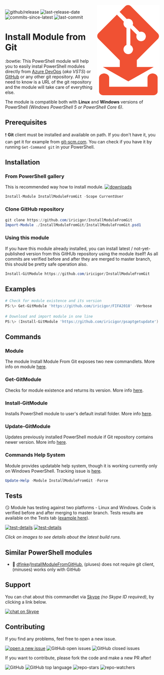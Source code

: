 <img align="right" width="203" height="294" src="img/InstallModuleFromGit.logo.png">

![github/release](https://img.shields.io/github/release/iricigor/InstallModuleFromGit.svg) ![last-release-date](https://img.shields.io/github/release-date/iricigor/InstallModuleFromGit.svg) ![commits-since-latest](https://img.shields.io/github/commits-since/iricigor/InstallModuleFromGit/latest.svg) ![last-commit](https://img.shields.io/github/last-commit/iricigor/InstallModuleFromGit.svg)

# Install Module from Git

:bowtie: This PowerShell module will help you to easily instal PowerShell modules directly from [Azure DevOps](https://azure.microsoft.com/en-us/services/devops/repos/) (_aka VSTS_) or [GitHub](https://github.com/) or any other git repository.
All you need to know is a URL of the git repository and the module will take care of everything else.

The module is compatible both with **Linux** and **Windows** versions of PowerShell _(Windows PowerShell 5 or PowerShell Core 6)_.

## Prerequisites

:exclamation: **Git** client must be installed and available on path.
If you don't have it, you can get it for example from [git-scm.com](https://git-scm.com/downloads).
You can check if you have it by running `Get-Command git` in your PowerShell.

## Installation

### From PowerShell gallery

This is recommended way how to install module. [![downloads](https://img.shields.io/powershellgallery/dt/InstallModuleFromGit.svg?label=downloads&logo=PowerShell)](https://www.powershellgallery.com/packages/InstallModuleFromGit)

```PowerShell
Install-Module InstallModuleFromGit -Scope CurrentUser
```

### Clone GitHub repository

```PowerShell
git clone https://github.com/iricigor/InstallModuleFromGit
Import-Module ./InstallModuleFromGit/InstallModuleFromGit.psd1
```

### Using this module

If you have this module already installed, you can install latest / not-yet-published version from this GitHUb repository using the module itself!
As all commits are verified before and after they are merged to master branch, this should be pretty safe operation also.

```PowerShell
Install-GitModule https://github.com/iricigor/InstallModuleFromGit
```

## Examples

```PowerShell
# Check for module existence and its version
PS:\> Get-GitModule 'https://github.com/iricigor/FIFA2018' -Verbose

# Download and import module in one line
PS:\> (Install-GitModule 'https://github.com/iricigor/psaptgetupdate').Name | Import-Module
```

## Commands

### Module

The module Install Module From Git exposes two new commandlets. More info on module [here](/Docs/InstallModuleFromGit.md).

### Get-GitModule

Checks for module existence and returns its version. More info [here](/Docs/Get-GitModule.md).

### Install-GitModule

Installs PowerShell module to user's default install folder. More info [here](/Docs/Install-GitModule.md).

### Update-GitModule

Updates previously installed PowerShell module if Git repository contains newer version. More info [here](/Docs/Update-GitModule.md).

### Commands Help System

Module provides updatable help system, though it is working currently only on Windows PowerShell. Tracking issue is [here](https://github.com/iricigor/InstallModuleFromGit/issues/3).

```PowerShell
Update-Help -Module InstallModuleFromGit -Force
```

## Tests

:smirk: Module has testing against two platforms - Linux and Windows. Code is verified before and after merging to master branch. Tests results are available on the Tests tab ([example here](/img/TestResults-AzureDevops.png)).

[![test-details](https://img.shields.io/azure-devops/tests/iiric/PS1/16.svg?style=popout&logo=Windows&logoColor=blue)](https://dev.azure.com/iiric/PS1/_build/latest?definitionId=16&branchName=master) [![test-details](https://img.shields.io/azure-devops/tests/iiric/PS1/17.svg?style=popout&logo=Linux&logoColor=black)](https://dev.azure.com/iiric/PS1/_build/latest?definitionId=17&branchName=master)

_Click on images to see details about the latest build runs._

## Similar PowerShell modules

- :mega: [dfinke](https://github.com/dfinke)/[InstallModuleFromGitHub](https://github.com/dfinke/InstallModuleFromGitHub), (pluses) does not require git client, (minuses) works only with GitHub

## Support

You can chat about this commandlet via [Skype](https://www.skype.com) _(no Skype ID required)_, by clicking a link below.

[![chat on Skype](https://img.shields.io/badge/chat-on%20Skype-blue.svg?style=popout&logo=Skype)](https://join.skype.com/hQMRyp7kwjd2)

## Contributing

If you find any problems, feel free to open a new issue.

[![open a new issue](https://img.shields.io/badge/open%20new-issue-success.svg?logo=GitHub&logoColor=black)](https://github.com/iricigor/InstallModuleFromGit/issues/new)
![GitHub open issues](https://img.shields.io/github/issues/iricigor/InstallModuleFromGit.svg?style=flat)
![GitHub closed issues](https://img.shields.io/github/issues-closed/iricigor/InstallModuleFromGit.svg?style=flat)

If you want to contribute, please fork the code and make a new PR after!

![GitHub](https://img.shields.io/github/license/iricigor/InstallModuleFromGit.svg?style=flat)
![GitHub top language](https://img.shields.io/github/languages/top/iricigor/InstallModuleFromGit.svg?style=flat)
![repo-stars](https://img.shields.io/github/stars/iricigor/InstallModuleFromGit.svg)
![repo-watchers](https://img.shields.io/github/watchers/iricigor/InstallModuleFromGit.svg)
